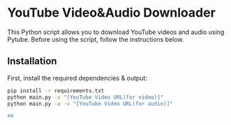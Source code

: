 # YouTube Video&Audio Downloader

This Python script allows you to download YouTube videos and audio using Pytube. Before using the script, follow the instructions below.

## Installation

First, install the required dependencies & output:

```bash
pip install -r requirements.txt
python main.py -v "[YouTube Video URL(for video)]"
python main.py -a -v "[YouTube Video URL(for audio)]"

##
